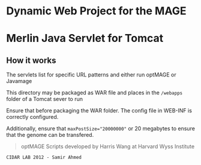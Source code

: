 Dynamic Web Project for the MAGE
=======
# Merlin Java Servlet for Tomcat

## How it works

The servlets list for specific URL patterns and either run optMAGE or Javamage

This directory may be packaged as WAR file and places in the `/webapps` folder of a Tomcat sever to run

Ensure that before packaging the WAR folder. The config file in WEB-INF 
is correctly configured.

Additionally, ensure that `maxPostSize="20000000"` or 20 megabytes to ensure
that the genome can be transfered.

> optMAGE Scripts developed by Harris Wang at Harvard Wyss Institute

`CIDAR LAB 2012 - Samir Ahmed`



